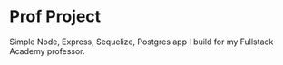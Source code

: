 # Prof Project
Simple Node, Express, Sequelize, Postgres app I build for my Fullstack Academy professor.
